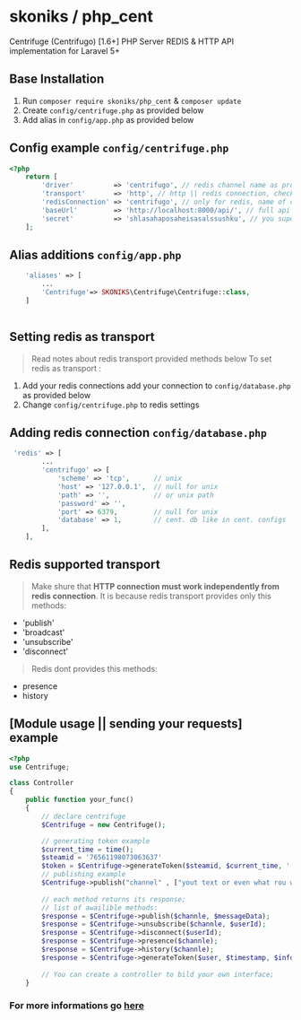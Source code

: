 # skoniks / php_cent
Centrifuge (Centrifugo) [1.6+] PHP Server REDIS & HTTP API implementation for Laravel 5+

## Base Installation
1. Run `composer require skoniks/php_cent` & `composer update`
2. Create `config/centrifuge.php` as provided below
3. Add alias in `config/app.php` as provided below

## Config example `config/centrifuge.php`
```php
<?php
    return [
        'driver'          => 'centrifugo', // redis channel name as provided in cent. conf ($driver.".api")
        'transport'       => 'http', // http || redis connection, check more information below
        'redisConnection' => 'centrifugo', // only for redis, name of connection more information below
        'baseUrl'         => 'http://localhost:8000/api/', // full api url
        'secret'          => 'shlasahaposaheisasalssushku', // you super secret key
    ];

```

## Alias additions `config/app.php`
```php
    'aliases' => [
        ...
        'Centrifuge'=> SKONIKS\Centrifuge\Centrifuge::class,
    ]
    
```

## Setting redis as transport
>Read notes about redis transport provided methods below
To set redis as transport :

1. Add your redis connections add your connection to `config/database.php` as provided below
2. Change `config/centrifuge.php` to redis settings

## Adding redis connection `config/database.php`
```php
 'redis' => [
        ...
        'centrifugo' => [
            'scheme' => 'tcp',      // unix
            'host' => '127.0.0.1',  // null for unix
            'path' => '',           // or unix path
            'password' => '',
            'port' => 6379,         // null for unix
            'database' => 1,        // cent. db like in cent. configs
        ],
    ],
```


## Redis supported transport
>Make shure that **HTTP connection must work independently from redis connection**.
>It is because redis transport provides only this methods:
* 'publish' 
* 'broadcast' 
* 'unsubscribe' 
* 'disconnect'

>Redis dont provides this methods:
* presence
* history

## [Module usage || sending your requests] example
```php
<?php
use Centrifuge;

class Controller
{
    public function your_func()
    {
        // declare centrifuge
        $Centrifuge = new Centrifuge();

        // generating token example
        $current_time = time();
        $steamid = '76561198073063637'
        $token = $Centrifuge->generateToken($steamid, $current_time, '');
        // publishing example
        $Centrifuge->publish("channel" , ["yout text or even what rou want"]);
        
        // each method returns its response; 
        // list of awailible methods: 
        $response = $Centrifuge->publish($channle, $messageData);
        $response = $Centrifuge->unsubscribe($channle, $userId);
        $response = $Centrifuge->disconnect($userId);
        $response = $Centrifuge->presence($channle);
        $response = $Centrifuge->history($channle);
        $response = $Centrifuge->generateToken($user, $timestamp, $info);
        
        // You can create a controller to bild your own interface;
    }
```
### For more informations go [here](https://fzambia.gitbooks.io/centrifugal/content/)
